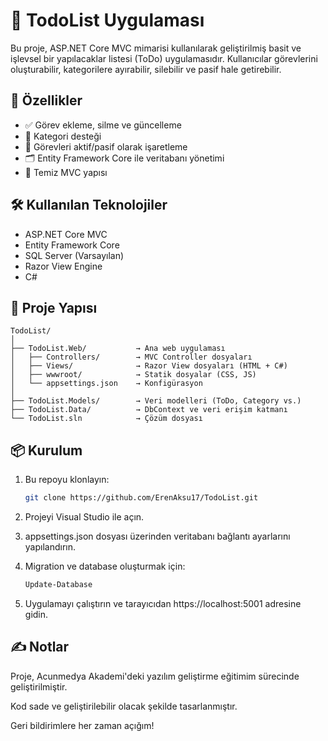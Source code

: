 # 📝 TodoList Uygulaması

Bu proje, ASP.NET Core MVC mimarisi kullanılarak geliştirilmiş basit ve işlevsel bir yapılacaklar listesi (ToDo) uygulamasıdır. Kullanıcılar görevlerini oluşturabilir, kategorilere ayırabilir, silebilir ve pasif hale getirebilir.

## 🚀 Özellikler

- ✅ Görev ekleme, silme ve güncelleme
- 📂 Kategori desteği
- 🔄 Görevleri aktif/pasif olarak işaretleme
- 🗂 Entity Framework Core ile veritabanı yönetimi
- 🧠 Temiz MVC yapısı

## 🛠️ Kullanılan Teknolojiler

- ASP.NET Core MVC
- Entity Framework Core
- SQL Server (Varsayılan)
- Razor View Engine
- C#

## 📁 Proje Yapısı

```
TodoList/
│
├── TodoList.Web/           → Ana web uygulaması
│   ├── Controllers/        → MVC Controller dosyaları
│   ├── Views/              → Razor View dosyaları (HTML + C#)
│   ├── wwwroot/            → Statik dosyalar (CSS, JS)
│   └── appsettings.json    → Konfigürasyon
│
├── TodoList.Models/        → Veri modelleri (ToDo, Category vs.)
├── TodoList.Data/          → DbContext ve veri erişim katmanı
└── TodoList.sln            → Çözüm dosyası
```

## 📦 Kurulum

1. Bu repoyu klonlayın:
   ```bash
   git clone https://github.com/ErenAksu17/TodoList.git
   
2. Projeyi Visual Studio ile açın.

3. appsettings.json dosyası üzerinden veritabanı bağlantı ayarlarını yapılandırın.

4. Migration ve database oluşturmak için:
   ```bash
   Update-Database

6. Uygulamayı çalıştırın ve tarayıcıdan https://localhost:5001 adresine gidin.

## ✍️ Notlar
Proje, Acunmedya Akademi'deki yazılım geliştirme eğitimim sürecinde geliştirilmiştir.

Kod sade ve geliştirilebilir olacak şekilde tasarlanmıştır.

Geri bildirimlere her zaman açığım!
